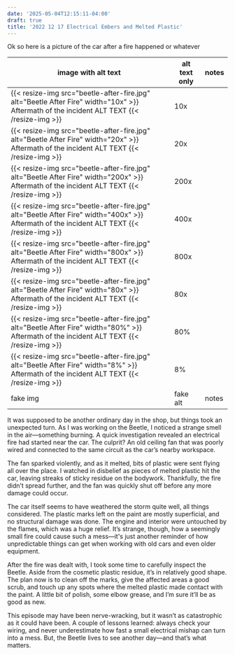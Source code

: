 ```yaml
---
date: '2025-05-04T12:15:11-04:00'
draft: true
title: '2022 12 17 Electrical Embers and Melted Plastic'
---
```





Ok so here is a picture of the car after a fire happened or whatever

| image with alt text | alt text only | notes |
| ----- | ----- | ----- |
| {{< resize-img src="beetle-after-fire.jpg" alt="Beetle After Fire" width="10x" >}} Aftermath of the incident ALT TEXT {{< /resize-img >}} | 10x | |
| {{< resize-img src="beetle-after-fire.jpg" alt="Beetle After Fire" width="20x" >}} Aftermath of the incident ALT TEXT {{< /resize-img >}} | 20x | |
| {{< resize-img src="beetle-after-fire.jpg" alt="Beetle After Fire" width="200x" >}} Aftermath of the incident ALT TEXT {{< /resize-img >}} | 200x | |
| {{< resize-img src="beetle-after-fire.jpg" alt="Beetle After Fire" width="400x" >}} Aftermath of the incident ALT TEXT {{< /resize-img >}} | 400x | |
| {{< resize-img src="beetle-after-fire.jpg" alt="Beetle After Fire" width="800x" >}} Aftermath of the incident ALT TEXT {{< /resize-img >}} | 800x | |
| {{< resize-img src="beetle-after-fire.jpg" alt="Beetle After Fire" width="80x" >}} Aftermath of the incident ALT TEXT {{< /resize-img >}} | 80x | |
| {{< resize-img src="beetle-after-fire.jpg" alt="Beetle After Fire" width="80%" >}} Aftermath of the incident ALT TEXT {{< /resize-img >}} | 80% | |
| {{< resize-img src="beetle-after-fire.jpg" alt="Beetle After Fire" width="8%" >}} Aftermath of the incident ALT TEXT {{< /resize-img >}} | 8% | |
| fake img | fake alt | notes |



It was supposed to be another ordinary day in the shop, but things took an unexpected turn. As I was working on the Beetle, I noticed a strange smell in the air—something burning. A quick investigation revealed an electrical fire had started near the car. The culprit? An old ceiling fan that was poorly wired and connected to the same circuit as the car’s nearby workspace.

The fan sparked violently, and as it melted, bits of plastic were sent flying all over the place. I watched in disbelief as pieces of melted plastic hit the car, leaving streaks of sticky residue on the bodywork. Thankfully, the fire didn’t spread further, and the fan was quickly shut off before any more damage could occur.

The car itself seems to have weathered the storm quite well, all things considered. The plastic marks left on the paint are mostly superficial, and no structural damage was done. The engine and interior were untouched by the flames, which was a huge relief. It’s strange, though, how a seemingly small fire could cause such a mess—it's just another reminder of how unpredictable things can get when working with old cars and even older equipment.

After the fire was dealt with, I took some time to carefully inspect the Beetle. Aside from the cosmetic plastic residue, it’s in relatively good shape. The plan now is to clean off the marks, give the affected areas a good scrub, and touch up any spots where the melted plastic made contact with the paint. A little bit of polish, some elbow grease, and I’m sure it’ll be as good as new.

This episode may have been nerve-wracking, but it wasn’t as catastrophic as it could have been. A couple of lessons learned: always check your wiring, and never underestimate how fast a small electrical mishap can turn into a mess. But, the Beetle lives to see another day—and that’s what matters.
